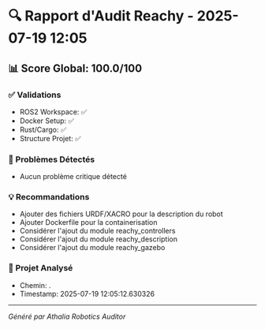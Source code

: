 
# 🔍 Rapport d'Audit Reachy - 2025-07-19 12:05

## 📊 Score Global: 100.0/100

### ✅ Validations
- ROS2 Workspace: ✅
- Docker Setup: ✅
- Rust/Cargo: ✅
- Structure Projet: ✅

### 🚨 Problèmes Détectés
- Aucun problème critique détecté

### 💡 Recommandations
- Ajouter des fichiers URDF/XACRO pour la description du robot
- Ajouter Dockerfile pour la containerisation
- Considérer l'ajout du module reachy_controllers
- Considérer l'ajout du module reachy_description
- Considérer l'ajout du module reachy_gazebo

### 📁 Projet Analysé
- Chemin: .
- Timestamp: 2025-07-19 12:05:12.630326

---
*Généré par Athalia Robotics Auditor*
